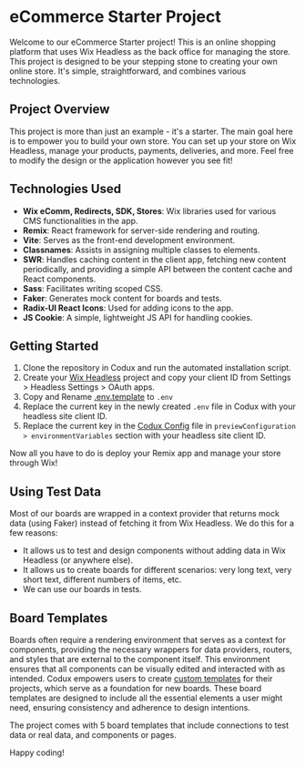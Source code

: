 # eCommerce Starter Project

Welcome to our eCommerce Starter project! This is an online shopping platform that uses Wix Headless as the back office for managing the store. This project is designed to be your stepping stone to creating your own online store. It's simple, straightforward, and combines various technologies.

## Project Overview

This project is more than just an example - it's a starter. The main goal here is to empower you to build your own store. You can set up your store on Wix Headless, manage your products, payments, deliveries, and more. Feel free to modify the design or the application however you see fit!

## Technologies Used

- **Wix eComm, Redirects, SDK, Stores**: Wix libraries used for various CMS functionalities in the app.
- **Remix**: React framework for server-side rendering and routing.
- **Vite**: Serves as the front-end development environment.
- **Classnames**: Assists in assigning multiple classes to elements.
- **SWR**: Handles caching content in the client app, fetching new content periodically, and providing a simple API between the content cache and React components.
- **Sass**: Facilitates writing scoped CSS.
- **Faker**: Generates mock content for boards and tests.
- **Radix-UI React Icons**: Used for adding icons to the app.
- **JS Cookie**: A simple, lightweight JS API for handling cookies.

## Getting Started

1. Clone the repository in Codux and run the automated installation script.
1. Create your [Wix Headless](https://dev.wix.com/docs/go-headless/getting-started/setup/general-setup/create-a-project) project and copy your client ID from Settings > Headless Settings > OAuth apps.
1. Copy and Rename [.env.template](./.env.template) to `.env`
1. Replace the current key in the newly created `.env` file in Codux with your headless site client ID.
1. Replace the current key in the [Codux Config](./codux.config.json) file in `previewConfiguration > environmentVariables` section with your headless site client ID.

Now all you have to do is deploy your Remix app and manage your store through Wix!

## Using Test Data

Most of our boards are wrapped in a context provider that returns mock data (using Faker) instead of fetching it from Wix Headless. We do this for a few reasons:

- It allows us to test and design components without adding data in Wix Headless (or anywhere else).
- It allows us to create boards for different scenarios: very long text, very short text, different numbers of items, etc.
- We can use our boards in tests.

## Board Templates

Boards often require a rendering environment that serves as a context for components, providing the necessary wrappers for data providers, routers, and styles that are external to the component itself. This environment ensures that all components can be visually edited and interacted with as intended. Codux empowers users to create [custom templates](https://help.codux.com/kb/en/article/kb26227) for their projects, which serve as a foundation for new boards. These board templates are designed to include all the essential elements a user might need, ensuring consistency and adherence to design intentions.

The project comes with 5 board templates that include connections to test data or real data, and components or pages.

Happy coding!
